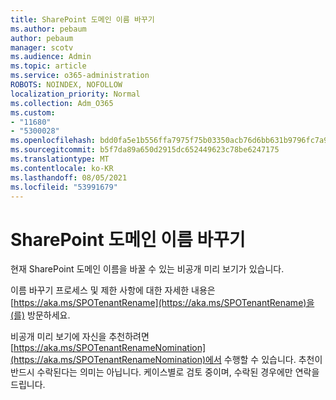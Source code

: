 ```yaml
---
title: SharePoint 도메인 이름 바꾸기
ms.author: pebaum
author: pebaum
manager: scotv
ms.audience: Admin
ms.topic: article
ms.service: o365-administration
ROBOTS: NOINDEX, NOFOLLOW
localization_priority: Normal
ms.collection: Adm_O365
ms.custom:
- "11680"
- "5300028"
ms.openlocfilehash: bdd0fa5e1b556ffa7975f75b03350acb76d6bb631b9796fc7a92a12ff50c92a6
ms.sourcegitcommit: b5f7da89a650d2915dc652449623c78be6247175
ms.translationtype: MT
ms.contentlocale: ko-KR
ms.lasthandoff: 08/05/2021
ms.locfileid: "53991679"
---
```

# <a name="rename-your-sharepoint-domain"></a>SharePoint 도메인 이름 바꾸기

현재 SharePoint 도메인 이름을 바꿀 수 있는 비공개 미리 보기가 있습니다.

이름 바꾸기 프로세스 및 제한 사항에 대한 자세한 내용은 [https://aka.ms/SPOTenantRename](https://aka.ms/SPOTenantRename)을(를) 방문하세요.

비공개 미리 보기에 자신을 추천하려면 [https://aka.ms/SPOTenantRenameNomination](https://aka.ms/SPOTenantRenameNomination)에서 수행할 수 있습니다. 추천이 반드시 수락된다는 의미는 아닙니다. 케이스별로 검토 중이며, 수락된 경우에만 연락을 드립니다.
